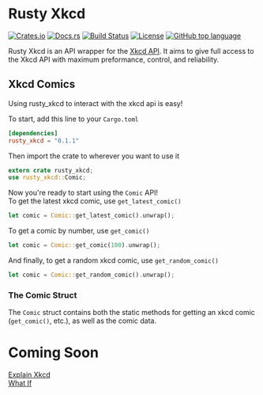 # Rusty Xkcd

[![Crates.io](https://img.shields.io/crates/v/rusty_xkcd.svg)](https://crates.io/crates/rusty_xkcd)
[![Docs.rs](https://docs.rs/rusty_xkcd/badge.svg)](https://docs.rs/rusty_xkcd)
[![Build Status](https://travis-ci.org/Kixiron/rusty_xkcd.svg?branch=master)](https://travis-ci.org/Kixiron/rusty_xkcd)
[![License](https://img.shields.io/github/license/kixiron/rusty_xkcd.svg)](https://github.com/Kixiron/rusty_xkcd/blob/master/LICENSE)
[![GitHub top language](https://img.shields.io/github/languages/top/kixiron/rusty_xkcd.svg)](https://github.com/Kixiron/rusty_xkcd)

Rusty Xkcd is an API wrapper for the [Xkcd API](https://xkcd.com/json.html).
It aims to give full access to the Xkcd API with maximum preformance, control, and reliability.

## Xkcd Comics

Using rusty_xkcd to interact with the xkcd api is easy!

To start, add this line to your `Cargo.toml`
```toml
[dependencies]
rusty_xkcd = "0.1.1"
```

Then import the crate to wherever you want to use it

```rust
extern crate rusty_xkcd;
use rusty_xkcd::Comic;
```

Now you're ready to start using the `Comic` API!  
To get the latest xkcd comic, use `get_latest_comic()`

```rust
let comic = Comic::get_latest_comic().unwrap();
```

To get a comic by number, use `get_comic()`

```rust
let comic = Comic::get_comic(100).unwrap();
```

And finally, to get a random xkcd comic, use `get_random_comic()`

```rust
let comic = Comic::get_random_comic().unwrap();
```

### The Comic Struct

The `Comic` struct contains both the static methods for getting an xkcd comic
(`get_comic()`, etc.),
as well as the comic data.

# Coming Soon

[Explain Xkcd](https://www.explainxkcd.com)  
[What If](https://what-if.xkcd.com)
